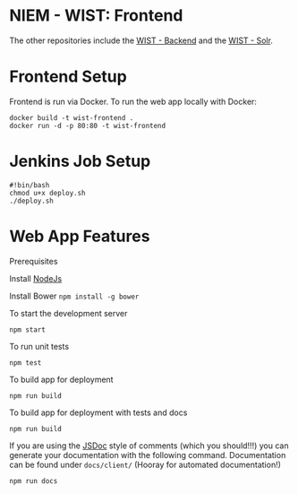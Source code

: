 NIEM - WIST: Frontend
=====================


The other repositories include the [WIST - Backend](https://github.com/NIEMconnects/wist-backend) and the [WIST - Solr](https://github.com/NIEMconnects/wist-solr).

# Frontend Setup

Frontend is run via Docker. To run the web app locally with Docker:

```
docker build -t wist-frontend .
docker run -d -p 80:80 -t wist-frontend
```

# Jenkins Job Setup 

```
#!bin/bash
chmod u+x deploy.sh
./deploy.sh
```

# Web App Features

Prerequisites

Install [NodeJs](https://nodejs.org/)

Install Bower ```npm install -g bower```

To start the development server

```
npm start
```

To run unit tests

```
npm test
```

To build app for deployment

```
npm run build
```

To build app for deployment with tests and docs

```
npm run build
```

If you are using the [JSDoc](http://usejsdoc.org/) style of comments (which you should!!!) you can generate your documentation with the following command. Documentation can be found under `docs/client/` (Hooray  for automated documentation!)

```
npm run docs
```

